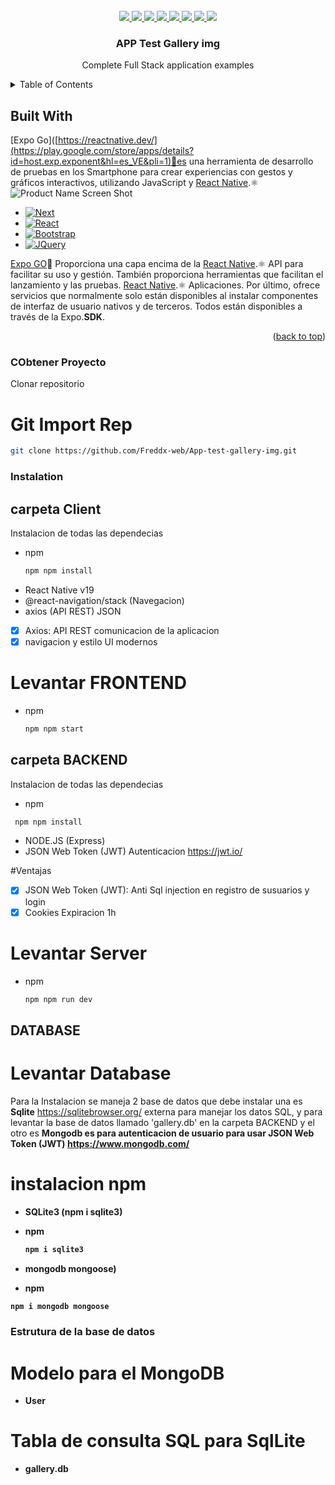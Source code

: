 <div id="top"></div>


<!-- PROJECT LOGO -->
<br />
<div align="center">
  <a href="#">
    <img src="https://img.icons8.com/fluency/144/000000/node-js.png"/>
  </a>
  <a href="#">
    <img src="https://img.icons8.com/fluency/144/000000/typescript.png"/>
  </a>
  <a href="https://github.com/othneildrew/Best-README-Template">
    <img src="https://img.icons8.com/external-others-amoghdesign/144/000000/external-react-native-soleicons-fill-vol-1-others-amoghdesign.png"/>
  </a>
  <a href="#">
    <img src="https://img.icons8.com/fluency/144/000000/javascript.png"/>
  </a>
  <a href="https://github.com/othneildrew/Best-README-Template">
    <img src="https://img.icons8.com/color/144/null/mongodb.png"/>
  </a>
  <a href="#">
    <img src="https://img.icons8.com/fluency/144/null/iphone14-pro.png"/>
  </a>
  <a href="#">
    <img src="https://img.icons8.com/fluency/144/null/android-os.png"/>
  </a>
  <a href="#">
    <img src="https://img.icons8.com/fluency/144/null/sql.png"/>
  </a>


  <h3 align="center">APP Test Gallery img</h3>

  <p align="center">
    Complete Full Stack application examples
    <br />
</div>

<!-- TABLE OF CONTENTS -->
<details>
  <summary>Table of Contents</summary>
  <ol>
    <li>
      <a href="#about-the-project">About The Project</a>
      <ul>
        <li><a href="#built-with">Built With</a></li>
      </ul>
    </li>
    <li>
      <a href="#getting-started">Getting Started</a>
      <ul>
        <li><a href="#prerequisites">Prerequisites</a></li>
        <li><a href="#installation">Installation</a></li>
      </ul>
    </li>
    <li><a href="#usage">Usage</a></li>
    <li><a href="#roadmap">Roadmap</a></li>
    <li><a href="#contributing">Contributing</a></li>
    <li><a href="#license">License</a></li>
    <li><a href="#contact">Contact</a></li>
    <li><a href="#acknowledgments">Acknowledgments</a></li>
  </ol>
</details>

<!-- ABOUT THE PROJECT -->
## Built With

[Expo Go]([https://reactnative.dev/](https://play.google.com/store/apps/details?id=host.exp.exponent&hl=es_VE&pli=1)🔼es una herramienta de desarrollo de pruebas en los Smartphone para crear experiencias con gestos y gráficos interactivos, utilizando JavaScript y [React Native](https://reactnative.dev/).⚛️
![Product Name Screen Shot][product-screenshot]

* [![Next][Next.js]][Next-url]
* [![React][React.js]][React-url]
* [![Bootstrap][Bootstrap.com]][Bootstrap-url]
* [![JQuery][JQuery.com]][JQuery-url]

[Expo GO]([https://expo.dev/client](https://play.google.com/store/apps/details?id=host.exp.exponent&hl=es_VE&pli=1))🔼 
Proporciona una capa encima de la [React Native](https://reactnative.dev/).⚛️ API para facilitar su uso y gestión. También proporciona herramientas que facilitan el lanzamiento y las pruebas. [React Native](https://reactnative.dev/).⚛️ Aplicaciones. Por último, ofrece servicios que normalmente solo están disponibles al instalar componentes de interfaz de usuario nativos y de terceros. Todos están disponibles a través de la Expo.<b>SDK</b>.

<p align="right">(<a href="#top">back to top</a>)</p>

<!-- GETTING STARTED -->
### CObtener Proyecto

Clonar repositorio 

# Git Import Rep
  ```sh
  git clone https://github.com/Freddx-web/App-test-gallery-img.git
  ```

### Instalation

## carpeta Client
Instalacion de todas las dependecias

* npm
  ```sh
  npm npm install 
  ```

- React Native v19
- @react-navigation/stack (Navegacion)
- axios (API REST) JSON 

- [x] Axios: API REST comunicacion de la aplicacion
- [x] navigacion y estilo UI modernos

# Levantar FRONTEND
* npm
  ```sh
  npm npm start
  ```

## carpeta BACKEND

Instalacion de todas las dependecias
* npm
 ```sh
  npm npm install 
  ```

- NODE.JS (Express)
- JSON Web Token (JWT) Autenticacion  <a href="https://jwt.io/">https://jwt.io/</a>

#Ventajas

- [x] JSON Web Token (JWT): Anti Sql injection en registro de susuarios y login
- [x] Cookies Expiracion 1h 

# Levantar Server
* npm
  ```sh
  npm npm run dev
  ```

## DATABASE
# Levantar Database
Para la Instalacion se maneja 2 base de datos que debe instalar una es <b>Sqlite</b> <a href="https://sqlitebrowser.org/">https://sqlitebrowser.org/ </a> externa para manejar los datos SQL, y para levantar la base de datos llamado 'gallery.db' en la carpeta BACKEND 
y el otro es <b>Mongodb<b/> es para autenticacion de usuario para usar <b>JSON Web Token (JWT)</b> <a href="https://www.mongodb.com/">https://www.mongodb.com/</a> 



# instalacion npm

- SQLite3 (npm i sqlite3)
* npm
  ```sh
  npm i sqlite3
  ```
- mongodb mongoose)

 * npm
  ```sh
  npm i mongodb mongoose
  ```

### Estrutura de la base de datos

# Modelo para el MongoDB 

- User 


# Tabla de consulta SQL para SqlLite

- gallery.db



<!-- MARKDOWN LINKS & IMAGES -->
<!-- https://www.markdownguide.org/basic-syntax/#reference-style-links -->
[contributors-shield]: https://img.shields.io/github/contributors/othneildrew/Best-README-Template.svg?style=for-the-badge
[contributors-url]: https://github.com/othneildrew/Best-README-Template/graphs/contributors
[forks-shield]: https://img.shields.io/github/forks/othneildrew/Best-README-Template.svg?style=for-the-badge
[forks-url]: https://github.com/othneildrew/Best-README-Template/network/members
[stars-shield]: https://img.shields.io/github/stars/othneildrew/Best-README-Template.svg?style=for-the-badge
[stars-url]: https://github.com/othneildrew/Best-README-Template/stargazers
[issues-shield]: https://img.shields.io/github/issues/othneildrew/Best-README-Template.svg?style=for-the-badge
[issues-url]: https://github.com/othneildrew/Best-README-Template/issues
[license-shield]: https://img.shields.io/github/license/othneildrew/Best-README-Template.svg?style=for-the-badge
[license-url]: https://github.com/othneildrew/Best-README-Template/blob/master/LICENSE.txt
[linkedin-shield]: https://img.shields.io/badge/-LinkedIn-black.svg?style=for-the-badge&logo=linkedin&colorB=555
[linkedin-url]: https://www.linkedin.com/in/freddr-ruiz-90932b202/
[product-screenshot]: assets/expo.png
[Next.js]: https://img.shields.io/badge/next.js-000000?style=for-the-badge&logo=nextdotjs&logoColor=white
[Next-url]: https://nextjs.org/
[React.js]: https://img.shields.io/badge/React-20232A?style=for-the-badge&logo=react&logoColor=61DAFB
[React-url]: https://reactjs.org/
[Vue.js]: https://img.shields.io/badge/Vue.js-35495E?style=for-the-badge&logo=vuedotjs&logoColor=4FC08D
[Vue-url]: https://vuejs.org/
[Angular.io]: https://img.shields.io/badge/Angular-DD0031?style=for-the-badge&logo=angular&logoColor=white
[Angular-url]: https://angular.io/
[Svelte.dev]: https://img.shields.io/badge/Svelte-4A4A55?style=for-the-badge&logo=svelte&logoColor=FF3E00
[Svelte-url]: https://svelte.dev/
[Laravel.com]: https://img.shields.io/badge/Laravel-FF2D20?style=for-the-badge&logo=laravel&logoColor=white
[Laravel-url]: https://laravel.com
[Bootstrap.com]: https://img.shields.io/badge/Bootstrap-563D7C?style=for-the-badge&logo=bootstrap&logoColor=white
[Bootstrap-url]: https://getbootstrap.com
[JQuery.com]: https://img.shields.io/badge/jQuery-0769AD?style=for-the-badge&logo=jquery&logoColor=white
[JQuery-url]: https://jquery.com 
